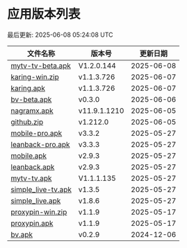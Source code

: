 # 应用版本列表

最后更新: 2025-06-08 05:24:08 UTC

| 文件名称 | 版本号 | 更新日期 |
|----------|--------|----------|
| [mytv-tv-beta.apk](https://raw.githubusercontent.com/tmxia/iptv/main/apk/mytv-tv-beta.apk) | V1.2.0.144 | 2025-06-08 |
| [karing-win.zip](https://raw.githubusercontent.com/tmxia/iptv/main/apk/karing-win.zip) | v1.1.3.726 | 2025-06-07 |
| [karing.apk](https://raw.githubusercontent.com/tmxia/iptv/main/apk/karing.apk) | v1.1.3.726 | 2025-06-07 |
| [bv-beta.apk](https://raw.githubusercontent.com/tmxia/iptv/main/apk/bv-beta.apk) | v0.3.0 | 2025-06-06 |
| [nagramx.apk](https://raw.githubusercontent.com/tmxia/iptv/main/apk/nagramx.apk) | v11.9.1.1210 | 2025-06-05 |
| [github.zip](https://raw.githubusercontent.com/tmxia/iptv/main/apk/github.zip) | v1.212.0 | 2025-06-05 |
| [mobile-pro.apk](https://raw.githubusercontent.com/tmxia/iptv/main/apk/mobile-pro.apk) | v3.3.2 | 2025-05-27 |
| [leanback-pro.apk](https://raw.githubusercontent.com/tmxia/iptv/main/apk/leanback-pro.apk) | v3.3.3 | 2025-05-27 |
| [mobile.apk](https://raw.githubusercontent.com/tmxia/iptv/main/apk/mobile.apk) | v2.9.3 | 2025-05-27 |
| [leanback.apk](https://raw.githubusercontent.com/tmxia/iptv/main/apk/leanback.apk) | v2.9.3 | 2025-05-27 |
| [mytv-tv.apk](https://raw.githubusercontent.com/tmxia/iptv/main/apk/mytv-tv.apk) | V1.1.1.135 | 2025-05-27 |
| [simple_live-tv.apk](https://raw.githubusercontent.com/tmxia/iptv/main/apk/simple_live-tv.apk) | v1.3.5 | 2025-05-27 |
| [simple_live.apk](https://raw.githubusercontent.com/tmxia/iptv/main/apk/simple_live.apk) | v1.8.6 | 2025-05-27 |
| [proxypin-win.zip](https://raw.githubusercontent.com/tmxia/iptv/main/apk/proxypin-win.zip) | v1.1.9 | 2025-05-17 |
| [proxypin.apk](https://raw.githubusercontent.com/tmxia/iptv/main/apk/proxypin.apk) | v1.1.9 | 2025-05-17 |
| [bv.apk](https://raw.githubusercontent.com/tmxia/iptv/main/apk/bv.apk) | v0.2.9 | 2024-12-06 |
